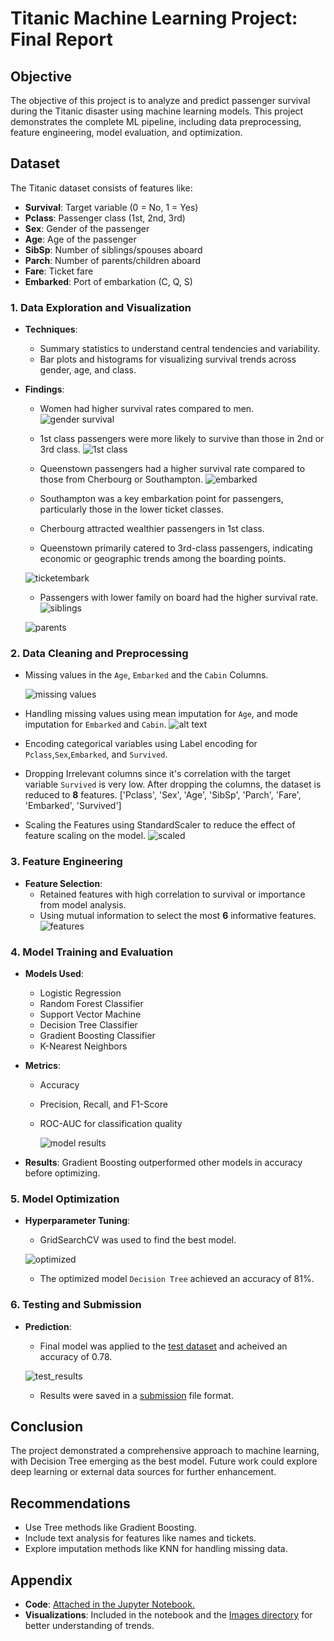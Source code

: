 # Titanic Machine Learning Project: Final Report

## Objective
The objective of this project is to analyze and predict passenger survival during the Titanic disaster using machine learning models. This project demonstrates the complete ML pipeline, including data preprocessing, feature engineering, model evaluation, and optimization.

## Dataset
The Titanic dataset consists of features like:
- **Survival**: Target variable (0 = No, 1 = Yes)
- **Pclass**: Passenger class (1st, 2nd, 3rd)
- **Sex**: Gender of the passenger
- **Age**: Age of the passenger
- **SibSp**: Number of siblings/spouses aboard
- **Parch**: Number of parents/children aboard
- **Fare**: Ticket fare
- **Embarked**: Port of embarkation (C, Q, S)


### 1. Data Exploration and Visualization
- **Techniques**:
  - Summary statistics to understand central tendencies and variability.
  - Bar plots and histograms for visualizing survival trends across gender, age, and class.
- **Findings**:
  - Women had higher survival rates compared to men.
  ![gender survival](<Images/women survival.png>)

  - 1st class passengers were more likely to survive than those in 2nd or 3rd class.
  ![1st class](Images/tickets.png)

  - Queenstown passengers had a higher survival rate compared to those from Cherbourg or Southampton.
  ![embarked](Images/embarked.png)

  - Southampton was a key embarkation point for passengers, particularly those in the lower ticket classes.
  - Cherbourg attracted wealthier passengers in 1st class.
  - Queenstown primarily catered to 3rd-class passengers, indicating economic or geographic trends among the boarding points.

  ![ticketembark](<Images/ticket by embark.png>)

  - Passengers with lower family on board had the higher survival rate.
  ![siblings](Images/siblings.png)

  ![parents](Images/parents.png)

### 2. Data Cleaning and Preprocessing
- Missing values in the `Age`, `Embarked` and the `Cabin` Columns.

    ![missing values](Images/missing_values.png)

 - Handling missing values using mean imputation for `Age`, and mode imputation for `Embarked` and `Cabin`.
    ![alt text](/Images/image.png)

- Encoding categorical variables using Label encoding for `Pclass`,`Sex`,`Embarked`, and `Survived`.

- Dropping Irrelevant columns since it's correlation with the target variable `Survived` is very low.
    After dropping the columns, the dataset is reduced to **8** features.
    ['Pclass', 'Sex', 'Age', 'SibSp', 'Parch', 'Fare', 'Embarked',
       'Survived']

- Scaling the Features using StandardScaler to reduce the effect of feature scaling on the model.
    ![scaled](Images/scaled.png)

### 3. Feature Engineering
- **Feature Selection**:
  - Retained features with high correlation to survival or importance from model analysis.
  - Using mutual information to select the most **6** informative features.
  ![features](Images/feature.png)

### 4. Model Training and Evaluation
- **Models Used**:
  - Logistic Regression
  - Random Forest Classifier
  - Support Vector Machine
  - Decision Tree Classifier
  - Gradient Boosting Classifier
  - K-Nearest Neighbors


- **Metrics**:
  - Accuracy
  - Precision, Recall, and F1-Score
  - ROC-AUC for classification quality

     ![model results](Images/model_results.png)

- **Results**:
  Gradient Boosting outperformed other models in accuracy before optimizing.

### 5. Model Optimization
- **Hyperparameter Tuning**:
  - GridSearchCV was used  to find the best model.

  ![optimized](<Images/image copy.png>)

  - The optimized model `Decision Tree` achieved an accuracy of 81%.

### 6. Testing and Submission
- **Prediction**:
  - Final model was applied to the [test dataset](Data/test.csv) and acheived an accuracy of 0.78.

  ![test_results](Images/test_results.png)

  - Results were saved in a [submission](Data/Brempong_submission.csv) file format.



## Conclusion
The project demonstrated a comprehensive approach to machine learning, with Decision Tree emerging as the best model. Future work could explore deep learning or external data sources for further enhancement.

## Recommendations
- Use Tree methods like Gradient Boosting.
- Include text analysis for features like names and tickets.
- Explore imputation methods like KNN for handling missing data.

## Appendix
- **Code**: [Attached in the Jupyter Notebook.](Notebook/Titanic.ipynb)
- **Visualizations**: Included in the notebook and the [Images directory](Images) for better understanding of trends.

